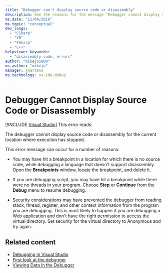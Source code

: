 ```yaml
---
title: "Debugger can't display source code or disassembly"
description: See the reasons for the message "Debugger cannot display source code or disassembly for the current location where execution has stopped". 
ms.date: "11/04/2016"
ms.topic: "conceptual"
dev_langs:
  - "CSharp"
  - "VB"
  - "FSharp"
  - "C++"
helpviewer_keywords:
  - "disassembly code, errors"
author: "mikejo5000"
ms.author: "mikejo"
manager: jmartens
ms.technology: vs-ide-debug
---
```

# Debugger Cannot Display Source Code or Disassembly

 [!INCLUDE [Visual Studio](~/includes/applies-to-version/vs-windows-only.md)]
This error reads:

 The debugger cannot display source code or disassembly for the current location where execution has stopped.

 This error message can occur for a number of reasons:

- You may have hit a breakpoint in a location for which there is no source code, while debugging a language that doesn't support disassembly. Open the **Breakpoints** window, locate the breakpoint, and delete it.

- If you are debugging script, you may have hit a breakpoint while there were no threads in your program. Choose **Step** or **Continue** from the **Debug** menu to resume debugging.

- Security considerations may have prevented the debugger from reading stack, thread, register, and other context information from the program you are debugging. This is most likely to happen if you are debugging a Web application and don't have the right permission to access the virtual directory. Set security for the virtual directory to Anonymous and try again.

## Related content
- [Debugging in Visual Studio](../debugger/index.yml)
- [First look at the debugger](../debugger/debugger-feature-tour.md)
- [Viewing Data in the Debugger](../debugger/viewing-data-in-the-debugger.md)